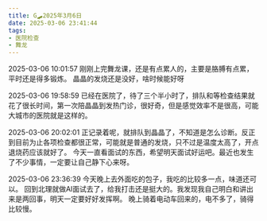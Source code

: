 ```yaml
---
title: G🛹2025年3月6日
date: 2025-03-06 23:41:44
tags:
- 医院检查
- 舞龙
---
```

2025-03-06 10:01:57
刚刚上完舞龙课，还是有点累人的，主要是胳膊有点累，平时还是得多锻炼。
晶晶的发烧还是没好，啥时候能好呀

2025-03-06 19:58:59
已经在医院了，待了三个半小时了，排队和等检查结果就花了很长时间，第一次陪晶晶到发热门诊，很好奇，但是感觉效率不是很高，可能大城市的医院就是这样的。

2025-03-06 20:02:01
正记录着呢，就排队到晶晶了，不知道是怎么诊断。反正到目前为止各项检查都很正常，可能就是普通的发烧，只不过是温度太高了，开点退烧药应该就好了。
今天一直看面试的东西，希望明天面试好运吧。最近也发生了不少事情，一定要让自己静下心来呀。

2025-03-06 23:36:39
今天晚上去外面吃的包子，我吃的比较多一点，味道还可以。
回到北理就做AI面试去了，给我打击还是挺大的。我发现我自己明白和讲出来是两回事，明天一定要好好发挥啊。
晚上骑着电动车回来的，电不多了，骑得比较慢。
